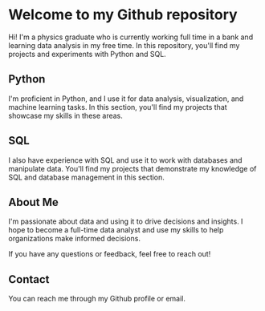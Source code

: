 # Welcome to my Github repository

Hi! I'm a physics graduate who is currently working full time in a bank and learning data analysis in my free time. In this repository, you'll find my projects and experiments with Python and SQL.

## Python 

I'm proficient in Python, and I use it for data analysis, visualization, and machine learning tasks. In this section, you'll find my projects that showcase my skills in these areas.

## SQL

I also have experience with SQL and use it to work with databases and manipulate data. You'll find my projects that demonstrate my knowledge of SQL and database management in this section.

## About Me

I'm passionate about data and using it to drive decisions and insights. I hope to become a full-time data analyst and use my skills to help organizations make informed decisions.

If you have any questions or feedback, feel free to reach out!

## Contact

You can reach me through my Github profile or email.